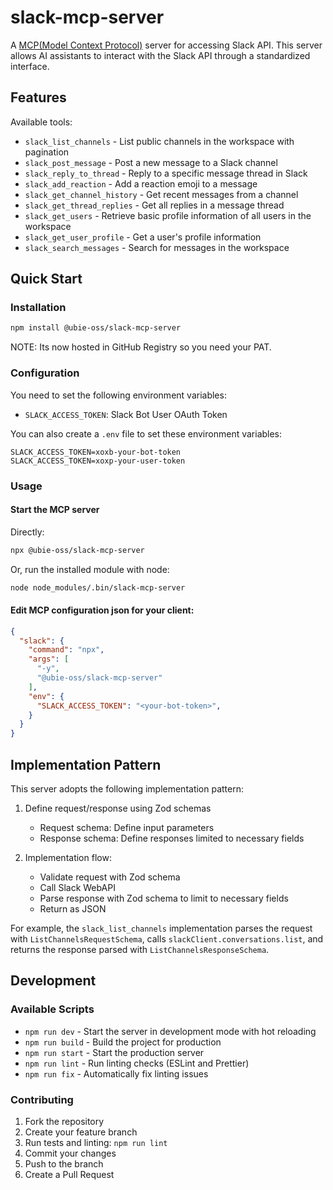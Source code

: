 # slack-mcp-server

A [MCP(Model Context Protocol)](https://www.anthropic.com/news/model-context-protocol) server for accessing Slack API. This server allows AI assistants to interact with the Slack API through a standardized interface.

## Features

Available tools:

- `slack_list_channels` - List public channels in the workspace with pagination
- `slack_post_message` - Post a new message to a Slack channel
- `slack_reply_to_thread` - Reply to a specific message thread in Slack
- `slack_add_reaction` - Add a reaction emoji to a message
- `slack_get_channel_history` - Get recent messages from a channel
- `slack_get_thread_replies` - Get all replies in a message thread
- `slack_get_users` - Retrieve basic profile information of all users in the workspace
- `slack_get_user_profile` - Get a user's profile information
- `slack_search_messages` - Search for messages in the workspace

## Quick Start

### Installation

```bash
npm install @ubie-oss/slack-mcp-server
```

NOTE: Its now hosted in GitHub Registry so you need your PAT.

### Configuration

You need to set the following environment variables:

- `SLACK_ACCESS_TOKEN`: Slack Bot User OAuth Token

You can also create a `.env` file to set these environment variables:

```
SLACK_ACCESS_TOKEN=xoxb-your-bot-token
SLACK_ACCESS_TOKEN=xoxp-your-user-token
```

### Usage

#### Start the MCP server

Directly:
```bash
npx @ubie-oss/slack-mcp-server
```

Or, run the installed module with node:
```bash
node node_modules/.bin/slack-mcp-server
```

#### Edit MCP configuration json for your client:

```json
{
  "slack": {
    "command": "npx",
    "args": [
      "-y",
      "@ubie-oss/slack-mcp-server"
    ],
    "env": {
      "SLACK_ACCESS_TOKEN": "<your-bot-token>",
    }
  }
}
```

## Implementation Pattern

This server adopts the following implementation pattern:

1. Define request/response using Zod schemas
   - Request schema: Define input parameters
   - Response schema: Define responses limited to necessary fields

2. Implementation flow:
   - Validate request with Zod schema
   - Call Slack WebAPI
   - Parse response with Zod schema to limit to necessary fields
   - Return as JSON

For example, the `slack_list_channels` implementation parses the request with `ListChannelsRequestSchema`, calls `slackClient.conversations.list`, and returns the response parsed with `ListChannelsResponseSchema`.

## Development

### Available Scripts

- `npm run dev` - Start the server in development mode with hot reloading
- `npm run build` - Build the project for production
- `npm run start` - Start the production server
- `npm run lint` - Run linting checks (ESLint and Prettier)
- `npm run fix` - Automatically fix linting issues

### Contributing

1. Fork the repository
2. Create your feature branch
3. Run tests and linting: `npm run lint`
4. Commit your changes
5. Push to the branch
6. Create a Pull Request
